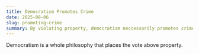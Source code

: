 ```yaml
---
title: Democratism Promotes Crime
date: 2025-08-06
slug: promoting-crime
summary: By violating property, democratism neccessarily promotes crime
---
```


Democratism is a whole philosophy that places the vote above property.